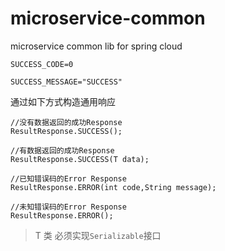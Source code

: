 # microservice-common
microservice common lib for spring cloud

```
SUCCESS_CODE=0

SUCCESS_MESSAGE="SUCCESS"

```

通过如下方式构造通用响应

```
//没有数据返回的成功Response
ResultResponse.SUCCESS();

//有数据返回的成功Response
ResultResponse.SUCCESS(T data);

//已知错误码的Error Response
ResultResponse.ERROR(int code,String message);

//未知错误码的Error Response
ResultResponse.ERROR();

```

> T 类 必须实现`Serializable`接口
